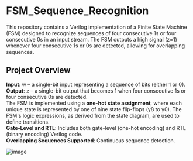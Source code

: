 # FSM_Sequence_Recognition
This repository contains a Verilog implementation of a Finite State Machine (FSM) designed to recognize sequences of four consecutive 1s or four consecutive 0s in an input stream. The FSM outputs a high signal (z=1) whenever four consecutive 1s or 0s are detected, allowing for overlapping sequences.

## Project Overview
**Input**: w – a single-bit input representing a sequence of bits (either 1 or 0).<br>
**Output**: z – a single-bit output that becomes 1 when four consecutive 1s or four consecutive 0s are detected.<br>
The FSM is implemented using a **one-hot state assignment**, where each unique state is represented by one of nine state flip-flops (y8 to y0). The FSM's logic expressions, as derived from the state diagram, are used to define transitions.<br>
**Gate-Level and RTL**: Includes both gate-level (one-hot encoding) and RTL (binary encoding) Verilog code.<br>
**Overlapping Sequences Supported**: Continuous sequence detection.

![image](https://github.com/user-attachments/assets/73829a81-f706-4a25-8c12-d0236c7ce215)
